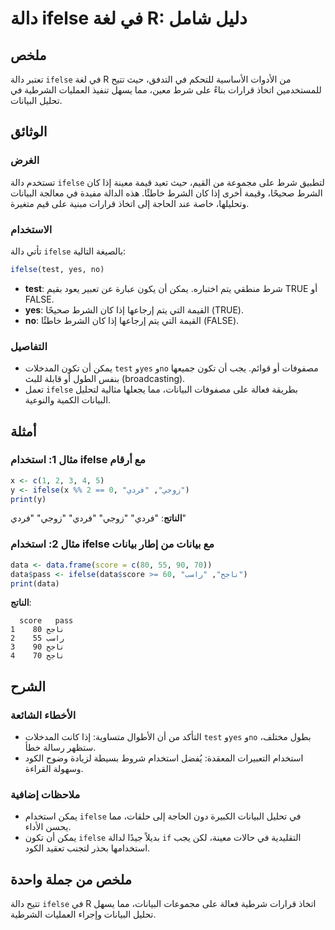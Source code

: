 <!--
Meta Description: # دالة ifelse في لغة R: دليل شامل ## ملخص تعتبر دالة `ifelse` في لغة R من الأدوات الأساسية للتحكم في التدفق، حيث تتيح للمستخدمين اتخاذ قرارات بناءً عل...
Meta Keywords: ifelse, البيانات, دالة, على, إذا
-->

# دالة ifelse في لغة R: دليل شامل

## ملخص
تعتبر دالة `ifelse` في لغة R من الأدوات الأساسية للتحكم في التدفق، حيث تتيح للمستخدمين اتخاذ قرارات بناءً على شرط معين، مما يسهل تنفيذ العمليات الشرطية في تحليل البيانات.

## الوثائق
### الغرض
تستخدم دالة `ifelse` لتطبيق شرط على مجموعة من القيم، حيث تعيد قيمة معينة إذا كان الشرط صحيحًا، وقيمة أخرى إذا كان الشرط خاطئًا. هذه الدالة مفيدة في معالجة البيانات وتحليلها، خاصة عند الحاجة إلى اتخاذ قرارات مبنية على قيم متغيرة.

### الاستخدام
تأتي دالة `ifelse` بالصيغة التالية:

```R
ifelse(test, yes, no)
```

- **test**: شرط منطقي يتم اختباره. يمكن أن يكون عبارة عن تعبير يعود بقيم TRUE أو FALSE.
- **yes**: القيمة التي يتم إرجاعها إذا كان الشرط صحيحًا (TRUE).
- **no**: القيمة التي يتم إرجاعها إذا كان الشرط خاطئًا (FALSE).

### التفاصيل
- يمكن أن تكون المدخلات `test` و`yes` و`no` مصفوفات أو قوائم. يجب أن تكون جميعها بنفس الطول أو قابلة للبث (broadcasting).
- تعمل `ifelse` بطريقة فعالة على مصفوفات البيانات، مما يجعلها مثالية لتحليل البيانات الكمية والنوعية.

## أمثلة
### مثال 1: استخدام ifelse مع أرقام
```R
x <- c(1, 2, 3, 4, 5)
y <- ifelse(x %% 2 == 0, "زوجي", "فردي")
print(y)
```
**الناتج**: "فردي" "زوجي" "فردي" "زوجي" "فردي"

### مثال 2: استخدام ifelse مع بيانات من إطار بيانات
```R
data <- data.frame(score = c(80, 55, 90, 70))
data$pass <- ifelse(data$score >= 60, "ناجح", "راسب")
print(data)
```
**الناتج**:
```
  score   pass
1    80 ناجح
2    55 راسب
3    90 ناجح
4    70 ناجح
```

## الشرح
### الأخطاء الشائعة
- التأكد من أن الأطوال متساوية: إذا كانت المدخلات `test` و`yes` و`no` بطول مختلف، ستظهر رسالة خطأ.
- استخدام التعبيرات المعقدة: يُفضل استخدام شروط بسيطة لزيادة وضوح الكود وسهولة القراءة.

### ملاحظات إضافية
- يمكن استخدام `ifelse` في تحليل البيانات الكبيرة دون الحاجة إلى حلقات، مما يحسن الأداء.
- يمكن أن تكون `ifelse` بديلاً جيدًا لدالة `if` التقليدية في حالات معينة، لكن يجب استخدامها بحذر لتجنب تعقيد الكود.

## ملخص من جملة واحدة
تتيح دالة `ifelse` في R اتخاذ قرارات شرطية فعالة على مجموعات البيانات، مما يسهل تحليل البيانات وإجراء العمليات الشرطية.